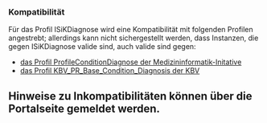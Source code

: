 ### Kompatibilität


Für das Profil ISiKDiagnose wird eine Kompatibilität mit folgenden Profilen angestrebt; allerdings kann nicht sichergestellt werden, dass Instanzen, die gegen ISiKDiagnose valide sind, auch valide sind gegen:
* [das Profil ProfileConditionDiagnose der Medizininformatik-Initative](https://www.medizininformatik-initiative.de/fhir/core/modul-diagnose/StructureDefinition/Diagnose)
* [das Profil KBV_PR_Base_Condition_Diagnosis der KBV](https://fhir.kbv.de/StructureDefinition/KBV_PR_Base_Condition_Diagnosis)

Hinweise zu Inkompatibilitäten können über die Portalseite gemeldet werden.
---